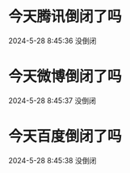 # 今天腾讯倒闭了吗

2024-5-28 8:45:36 没倒闭

# 今天微博倒闭了吗

2024-5-28 8:45:37 没倒闭

# 今天百度倒闭了吗

2024-5-28 8:45:38 没倒闭

